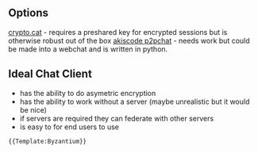 ## Options

[crypto.cat](https://crypto.cat) - requires a preshared key for
encrypted sessions but is otherwise robust out of the box [akiscode
p2pchat](http://akiscode.com/projects/p2pchat/) - needs work but could
be made into a webchat and is written in python.

## Ideal Chat Client

-   has the ability to do asymetric encryption
-   has the ability to work without a server (maybe unrealistic but it
    would be nice)
-   if servers are required they can federate with other servers
-   is easy to for end users to use

```{=mediawiki}
{{Template:Byzantium}}
```
